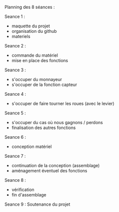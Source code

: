 Planning des 8 séances : 

Seance 1 : 
- maquette du projet 
- organisation du github 
- materiels 

Seance 2 : 
- commande du matériel
- mise en place des fonctions

Seance 3 : 
- s'occuper du monnayeur 
- s'occuper de la fonction capteur

Seance 4 : 
- s'occuper de faire tourner les roues (avec le levier)

Seance 5 : 
- s'occuper du cas où nous gagnons / perdons
- finalisation des autres fonctions

Seance 6 : 
- conception matériel

Seance 7 : 
- continuation de la conception (assemblage)
- aménagement éventuel des fonctions

Seance 8 : 
- vérification 
- fin d'assemblage 

Seance 9 : 
Soutenance du projet 
